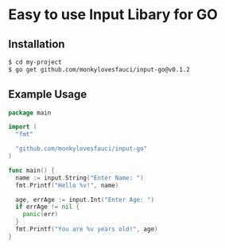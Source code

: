 # Easy to use Input Libary for GO

## Installation

```bash
$ cd my-project
$ go get github.com/monkylovesfauci/input-go@v0.1.2
```

## Example Usage

```go
package main

import (
  "fmt"

  "github.com/monkylovesfauci/input-go"
)

func main() {
  name := input.String("Enter Name: ")
  fmt.Printf("Hello %v!", name)

  age, errAge := input.Int("Enter Age: ")
  if errAge != nil {
    panic(err)
  }
  fmt.Printf("You are %v years old!", age)
}

```
